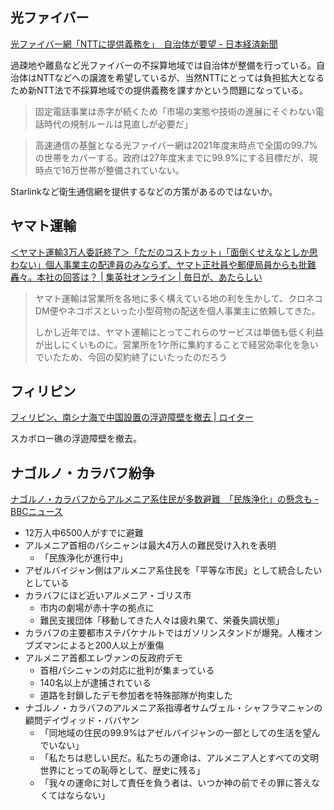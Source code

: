 ## 光ファイバー

[光ファイバー網「NTTに提供義務を」　自治体が要望 - 日本経済新聞](https://www.nikkei.com/article/DGXZQOUA253Y90V20C23A9000000/)

過疎地や離島など光ファイバーの不採算地域では自治体が整備を行っている。自治体はNTTなどへの譲渡を希望しているが、当然NTTにとっては負担拡大となるため新NTT法で不採算地域での提供義務を課すかという問題になっている。

> 固定電話事業は赤字が続くため「市場の実態や技術の進展にそぐわない電話時代の規制ルールは見直しが必要だ」

> 高速通信の基盤となる光ファイバー網は2021年度末時点で全国の99.7%の世帯をカバーする。政府は27年度末までに99.9%にする目標だが、現時点で16万世帯が整備されていない。

Starlinkなど衛生通信網を提供するなどの方策があるのではないか。

## ヤマト運輸

[＜ヤマト運輸3万人委託終了＞「ただのコストカット」「面倒くせえなとしか思わない」個人事業主の配達員のみならず、ヤマト正社員や郵便局員からも批難轟々。本社の回答は？ | 集英社オンライン | 毎日が、あたらしい](https://shueisha.online/newstopics/163642)

> ヤマト運輸は営業所を各地に多く構えている地の利を生かして、クロネコDM便やネコポスといった小型荷物の配送を個人事業主に依頼してきた。
>
> しかし近年では、ヤマト運輸にとってこれらのサービスは単価も低く利益が出しにくいものに。営業所を1ケ所に集約することで経営効率化を急いでいたため、今回の契約終了にいたったのだろう

## フィリピン

[フィリピン、南シナ海で中国設置の浮遊障壁を撤去 | ロイター](https://jp.reuters.com/world/china/OJOR3Y3A5RMYPO5O7FY7KEXPCI-2023-09-25/)

スカボロー礁の浮遊障壁を撤去。

## ナゴルノ・カラバフ紛争

[ナゴルノ・カラバフからアルメニア系住民が多数避難　「民族浄化」の懸念も - BBCニュース](https://www.bbc.com/japanese/66920920)

- 12万人中6500人がすでに避難
- アルメニア首相のパシニャンは最大4万人の難民受け入れを表明
  - 「民族浄化が進行中」
- アゼルバイジャン側はアルメニア系住民を「平等な市民」として統合したいとしている
- カラバフにほど近いアルメニア・ゴリス市
  - 市内の劇場が赤十字の拠点に
  - 難民支援団体「移動してきた人々は疲れ果て、栄養失調状態」
- カラバフの主要都市ステパケナルトではガソリンスタンドが爆発。人権オンブズマンによると200人以上が重傷
- アルメニア首都エレヴァンの反政府デモ
  - 首相パシニャンの対応に批判が集まっている
  - 140名以上が逮捕されている
  - 道路を封鎖したデモ参加者を特殊部隊が拘束した
- ナゴルノ・カラバフのアルメニア系指導者サムヴェル・シャフラマニャンの顧問デイヴィッド・ババヤン
  - 「同地域の住民の99.9%はアゼルバイジャンの一部としての生活を望んでいない」
  - 「私たちは悲しい民だ。私たちの運命は、アルメニア人とすべての文明世界にとっての恥辱として、歴史に残る」
  - 「我々の運命に対して責任を負う者は、いつか神の前でその罪に答えなくてはならない」
